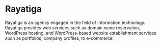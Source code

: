 # Rayatiga

Rayatiga is an agency engaged in the field of information technology. Rayatiga provides web services such as domain name reservation, WordPress hosting, and WordPress-based website establishment services such as portfolios, company profiles, to e-commerce.
